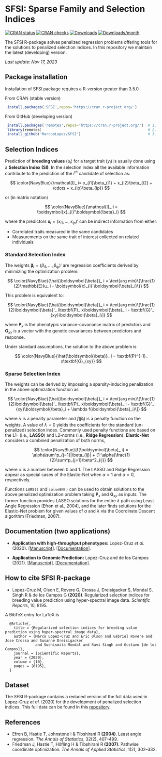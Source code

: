 # SFSI: Sparse Family and Selection Indices

[![CRAN status](https://www.r-pkg.org/badges/version/SFSI?color=green)](https://CRAN.R-project.org/package=SFSI)
[![CRAN checks](https://badges.cranchecks.info/worst/SFSI.svg)](https://cran.r-project.org/web/checks/check_results_SFSI.html)
[![Downloads](https://cranlogs.r-pkg.org/badges/grand-total/SFSI)](http://www.r-pkg.org/pkg/SFSI)
[![Downloads/month](http://cranlogs.r-pkg.org/badges/SFSI?color=blue)](http://www.r-pkg.org/pkg/SFSI)

The SFSI R-package solves penalized regression problems offering tools for the solutions to penalized selection indices. In this repository we maintain the latest (developing) version.

*Last update: Nov 17, 2023*

## Package installation

Installation of SFSI package requires a R-version greater than 3.5.0

From CRAN (stable version)
```r
 install.packages('SFSI',repos='https://cran.r-project.org/')
```

From GitHub (developing version)
```r
 install.packages('remotes',repos='https://cran.r-project.org/')  # 1. install remotes
 library(remotes)                                                 # 2. load the library
 install_github('MarcooLopez/SFSI')                               # 3. install SFSI from GitHub
```

## Selection Indices

Prediction of **breeding values** ($u_i$) for a target trait ($y_i$) is usually done using a **Selection Index (SI)**.
In the selection index all the available information contribute to the prediction of the $i^{th}$ candidate of selection as:

$$
\color{NavyBlue}{\mathcal{I}_ i= x_{i1}\beta_{i1} + x_{i2}\beta_{i2} + \cdots + x_{ip}\beta_{ip}}
$$

or (in matrix notation)

$$
\color{NavyBlue}{\mathcal{I}_ i = \boldsymbol{x}_{i}'\boldsymbol{\beta}_i}
$$

where the predictors $\boldsymbol{x}_ i= (x_{i1},...,x_{ip})'$ can be indirect information from either:

- Correlated traits measured in the same candidates
- Measurements on the same trait of interest collected on related individuals

### Standard Selection Index

The weights $\boldsymbol{\beta}_ i = (\beta_{i1},...,\beta_{ip})'$ are regression coefficients derived by minimizing the optimization problem:

$$
\color{NavyBlue}{\hat{\boldsymbol{\beta}}_ i = \text{arg min}\{\frac{1}{2}\mathbb{E}(u_ i - \boldsymbol{x}_{i}'\boldsymbol{\beta}_i)\}}
$$

This problem is equivalent to:

$$
\color{NavyBlue}{\hat{\boldsymbol{\beta}}_ i = \text{arg min}\[\frac{1}{2}\boldsymbol{\beta}'_ i\textbf{P}_ x\boldsymbol{\beta}_ i - \textbf{G}'_ {xy}\boldsymbol{\beta}_i\]}
$$

where $\textbf{P}_ x$ is the phenotypic variance-covariance matrix of predictors and $\textbf{G}_{xy}$ is a vector with the genetic covariances between predictors and response.

Under standard assumptions, the solution to the above problem is

$$
\color{NavyBlue}{\hat{\boldsymbol{\beta}}_ i = \textbf{P}^{-1}_ x\textbf{G}_{xy}}
$$

### Sparse Selection Index
The weights can be derived by impossing a sparsity-inducing penalization in the above optimization function as

$$
\color{NavyBlue}{\hat{\boldsymbol{\beta}}_ i = \text{arg min}\[\frac{1}{2}\boldsymbol{\beta}'_ i\textbf{P}_ x\boldsymbol{\beta}_ i - \textbf{G}'_ {xy}\boldsymbol{\beta}_i + \lambda f(\boldsymbol{\beta}_i)\]}
$$

where $\lambda$ is a penalty parameter and $f(\boldsymbol{\beta}_i)$ is a penalty function on the weights. A value of $\lambda = 0$ yields the coefficients for the standard (un-penalized) selection index. Commonly used penalty functions are based on the L1- (i.e., **LASSO**) and L2-norms (i.e., **Ridge Regression**). **Elastic-Net** considers a combined penalization of both norms,

$$
\color{NavyBlue}{f(\boldsymbol{\beta}_ i) = \alpha\sum^p_{j=1}|\beta_{ij}| + (1-\alpha)\frac{1}{2}\sum^p_{j=1}\beta^2_{ij}}
$$

where $\alpha$ is a number between 0 and 1. The LASSO and Ridge Regression appear as special cases of the Elastic-Net when $\alpha = 1$ and $\alpha = 0$, respectively.

Functions `LARS()` and `solveEN()` can be used to obtain solutions to the above penalized optimization problem taking $\textbf{P}_ x$ and $\textbf{G}_{xy}$ as inputs. The former function provides LASSO solutions for the entire $\lambda$ path using Least Angle Regression (Efron et al., 2004), and the later finds solutions for the Elastic-Net problem for given values of $\alpha$ and $\lambda$ via the Coordinate Descent algorithm (Friedman, 2007). 

## Documentation (two applications)
* **Application with high-throughput phenotypes:**
Lopez-Cruz *et al.* (2020). [[Manuscript](https://www.nature.com/articles/s41598-020-65011-2)]. [[Documentation](http://htmlpreview.github.io/?https://github.com/MarcooLopez/SFSI/blob/master/inst/doc/PSI-documentation.html)].

* **Application to Genomic Prediction:**
Lopez-Cruz and de los Campos (2021). [[Manuscript](https://doi.org/10.1093/genetics/iyab030)]. [[Documentation](http://htmlpreview.github.io/?https://github.com/MarcooLopez/SFSI/blob/master/inst/doc/SSI-documentation.html)].

## How to cite SFSI R-package
* Lopez-Cruz M, Olson E, Rovere G, Crossa J, Dreisigacker S, Mondal S, Singh R & de los Campos G **(2020)**. Regularized selection indices for breeding value prediction using hyper-spectral image data. *Scientific Reports*, 10, 8195.

A BibTeX entry for LaTeX is
```
  @Article{,
    title = {Regularized selection indices for breeding value prediction using hyper-spectral image data},
    author = {Marco Lopez-Cruz and Eric Olson and Gabriel Rovere and Jose Crossa and Susanne Dreisigacker
              and Suchismita Mondal and Ravi Singh and Gustavo {de los Campos}},
    journal = {Scientific Reports},
    year = {2020},
    volume = {10},
    pages = {8195},
  }
```

## Dataset
The SFSI R-package contains a reduced version of the full data used in Lopez-Cruz *et al.* (2020) for the development of penalized selection indices. This full data can be found in this [repository](https://github.com/MarcooLopez/Data_for_Lopez-Cruz_et_al_2020).

## References
* Efron B, Hastie T, Johnstone I & Tibshirani R **(2004)**. Least angle regression. *The Annals of Statistics*, 32(2), 407–499.
* Friedman J, Hastie T, Höfling H & Tibshirani R **(2007)**. Pathwise coordinate optimization. *The Annals of Applied Statistics*, 1(2), 302–332.
